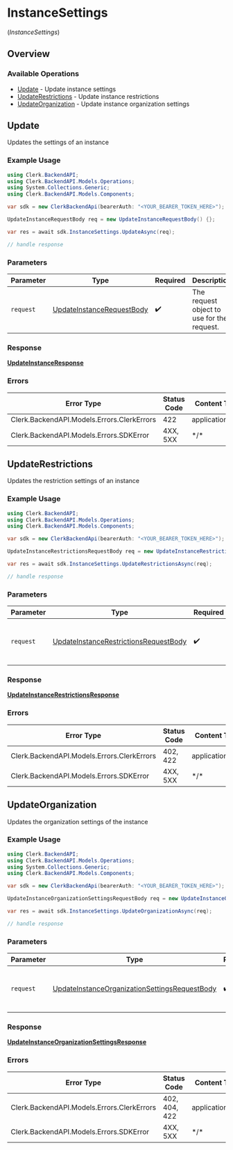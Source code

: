 # InstanceSettings
(*InstanceSettings*)

## Overview

### Available Operations

* [Update](#update) - Update instance settings
* [UpdateRestrictions](#updaterestrictions) - Update instance restrictions
* [UpdateOrganization](#updateorganization) - Update instance organization settings

## Update

Updates the settings of an instance

### Example Usage

```csharp
using Clerk.BackendAPI;
using Clerk.BackendAPI.Models.Operations;
using System.Collections.Generic;
using Clerk.BackendAPI.Models.Components;

var sdk = new ClerkBackendApi(bearerAuth: "<YOUR_BEARER_TOKEN_HERE>");

UpdateInstanceRequestBody req = new UpdateInstanceRequestBody() {};

var res = await sdk.InstanceSettings.UpdateAsync(req);

// handle response
```

### Parameters

| Parameter                                                                         | Type                                                                              | Required                                                                          | Description                                                                       |
| --------------------------------------------------------------------------------- | --------------------------------------------------------------------------------- | --------------------------------------------------------------------------------- | --------------------------------------------------------------------------------- |
| `request`                                                                         | [UpdateInstanceRequestBody](../../Models/Operations/UpdateInstanceRequestBody.md) | :heavy_check_mark:                                                                | The request object to use for the request.                                        |

### Response

**[UpdateInstanceResponse](../../Models/Operations/UpdateInstanceResponse.md)**

### Errors

| Error Type                                 | Status Code                                | Content Type                               |
| ------------------------------------------ | ------------------------------------------ | ------------------------------------------ |
| Clerk.BackendAPI.Models.Errors.ClerkErrors | 422                                        | application/json                           |
| Clerk.BackendAPI.Models.Errors.SDKError    | 4XX, 5XX                                   | \*/\*                                      |

## UpdateRestrictions

Updates the restriction settings of an instance

### Example Usage

```csharp
using Clerk.BackendAPI;
using Clerk.BackendAPI.Models.Operations;
using Clerk.BackendAPI.Models.Components;

var sdk = new ClerkBackendApi(bearerAuth: "<YOUR_BEARER_TOKEN_HERE>");

UpdateInstanceRestrictionsRequestBody req = new UpdateInstanceRestrictionsRequestBody() {};

var res = await sdk.InstanceSettings.UpdateRestrictionsAsync(req);

// handle response
```

### Parameters

| Parameter                                                                                                 | Type                                                                                                      | Required                                                                                                  | Description                                                                                               |
| --------------------------------------------------------------------------------------------------------- | --------------------------------------------------------------------------------------------------------- | --------------------------------------------------------------------------------------------------------- | --------------------------------------------------------------------------------------------------------- |
| `request`                                                                                                 | [UpdateInstanceRestrictionsRequestBody](../../Models/Operations/UpdateInstanceRestrictionsRequestBody.md) | :heavy_check_mark:                                                                                        | The request object to use for the request.                                                                |

### Response

**[UpdateInstanceRestrictionsResponse](../../Models/Operations/UpdateInstanceRestrictionsResponse.md)**

### Errors

| Error Type                                 | Status Code                                | Content Type                               |
| ------------------------------------------ | ------------------------------------------ | ------------------------------------------ |
| Clerk.BackendAPI.Models.Errors.ClerkErrors | 402, 422                                   | application/json                           |
| Clerk.BackendAPI.Models.Errors.SDKError    | 4XX, 5XX                                   | \*/\*                                      |

## UpdateOrganization

Updates the organization settings of the instance

### Example Usage

```csharp
using Clerk.BackendAPI;
using Clerk.BackendAPI.Models.Operations;
using System.Collections.Generic;
using Clerk.BackendAPI.Models.Components;

var sdk = new ClerkBackendApi(bearerAuth: "<YOUR_BEARER_TOKEN_HERE>");

UpdateInstanceOrganizationSettingsRequestBody req = new UpdateInstanceOrganizationSettingsRequestBody() {};

var res = await sdk.InstanceSettings.UpdateOrganizationAsync(req);

// handle response
```

### Parameters

| Parameter                                                                                                                 | Type                                                                                                                      | Required                                                                                                                  | Description                                                                                                               |
| ------------------------------------------------------------------------------------------------------------------------- | ------------------------------------------------------------------------------------------------------------------------- | ------------------------------------------------------------------------------------------------------------------------- | ------------------------------------------------------------------------------------------------------------------------- |
| `request`                                                                                                                 | [UpdateInstanceOrganizationSettingsRequestBody](../../Models/Operations/UpdateInstanceOrganizationSettingsRequestBody.md) | :heavy_check_mark:                                                                                                        | The request object to use for the request.                                                                                |

### Response

**[UpdateInstanceOrganizationSettingsResponse](../../Models/Operations/UpdateInstanceOrganizationSettingsResponse.md)**

### Errors

| Error Type                                 | Status Code                                | Content Type                               |
| ------------------------------------------ | ------------------------------------------ | ------------------------------------------ |
| Clerk.BackendAPI.Models.Errors.ClerkErrors | 402, 404, 422                              | application/json                           |
| Clerk.BackendAPI.Models.Errors.SDKError    | 4XX, 5XX                                   | \*/\*                                      |